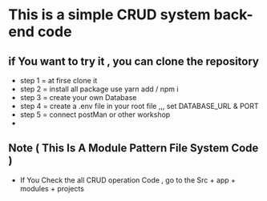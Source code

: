 # This is a simple CRUD system back-end code 
## if You want to try it , you can clone the repository
* step 1 = at firse clone it
* step 2 = install all package use yarn add / npm i
* step 3 = create your own Database 
* step 4 = create a .env file in your root file ,,, set DATABASE_URL & PORT
* step 5 = connect postMan or other workshop
* 
## Note ( This Is A Module Pattern File System Code )
* If You Check the all CRUD operation Code , go to the Src + app + modules + projects
